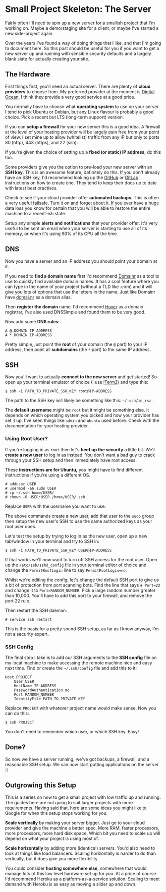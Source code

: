 # Small Project Skeleton: The Server

Fairly often I'll need to spin up a new server for a smallish project that I'm working on. Maybe a demo/staging site for a client, or maybe I've started a new side-project again.

Over the years I've found a way of doing things that I like, and that I'm going to document here. So this post should be useful for you if you want to get a new server up and running with sensible security defaults and a largely blank slate for actually creating your site.

## The Hardware

First things first, you'll need an actual server. There are plenty of **cloud providers** to choose from. My preferred provider at the moment is [Digital Ocean](https://www.digitalocean.com/). I think they provide a very good service at a good price.

You normally have to choose what **operating system** to use on your server. I tend to pick Ubuntu or Debian, but any Linux flavour is probably a good choice. Pick a recent but LTS (long-term support) version.

If you can **setup a firewall** for your new server this is a good idea. A firewall at the level of your hosting provider will be largely pain free from your point of view. I set mine up to allow (whitelist) traffic from any IP but only to ports 80 (http), 443 (https), and 22 (ssh).

If you're given the choice of setting up a **fixed (or static) IP address,** do this too.

Some providers give you the option to pre-load your new server with an **SSH key**. This is an awesome feature, definitely do this. If you don't already have an SSH key, I'd recommend looking up the [GitHub](https://help.github.com/en/github/authenticating-to-github/generating-a-new-ssh-key-and-adding-it-to-the-ssh-agent) or [GitLab](https://docs.gitlab.com/ee/gitlab-basics/create-your-ssh-keys.html) instructions on how to create one. They tend to keep their docs up to date with latest best practises.

Check to see if your cloud provider offer **automated backups**. This is often a very useful failsafe. Turn it on and forget about it. If you ever have a huge data loss you know for certain that you will be able to restore the entire machine to a recent-ish state.

Setup any simple **alerts and notifications** that your provider offer. It's very useful to be sent an email when your server is starting to use all of its memory, or when it's using 90% of its CPU all the time.

## DNS

Now you have a server and an IP address you should point your domain at it.

If you need to **find a domain name** first I'd recommend [Domainr](https://domainr.com) as a tool to use to quickly find available domain names. It has a cool feature where you can type in the name of your project (without a TLD like .com) and it will give you lots of options that use the letters in the name. Just like Domainr have [domai.nr](https://domai.nr) as a domain alias.

Then **register the domain** name. I'd recommend [Hover](https://www.hover.com) as a domain registrar, I've also used DNSSimple and found them to be very good.

Now add some **DNS rules**:

    A @.DOMAIN IP-ADDRESS
    A *.DOMAIN IP-ADDRESS

Pretty simple, just point the **root** of your domain (the `@` part) to your IP address, then point all **subdomains** (the `*` part) to the same IP address.

## SSH

Now you'll want to actually **connect to the new server** and get started! So open up your terminal emulator of choice (I use [iTerm2](https://iterm2.com)) and type this:

    $ ssh -i PATH_TO_PRIVATE_SSH_KEY root@IP-ADDRESS

The path to the SSH key will likely be something like this: `~/.ssh/id_rsa`.

The **default username** might be `root` but it might be something else. It depends on which operating system you picked and how your provider has set it up. I've seen things like `admin` and `ubuntu` used before. Check with the documentation for your hosting provider.

### Using Root User?

If you're logging in as `root` then let's **beef up the security** a little bit. We'll **create a new user** to log in as instead. You don't want a bad guy to crack through your SSH setup and then immediately have root access.

These **instructions are for Ubuntu,** you might have to find different instructions if you're using a different OS.

    # adduser USER
    # usermod -aG sudo USER
    # cp ~/.ssh home/USER/
    # chown -R USER:USER /home/USER/.ssh

Replace `USER` with the username you want to use.

The above commands create a new user, add that user to the `sudo` group then setup the new user's SSH to use the same authorized keys as your root user does.

Let's test the setup by trying to log in as the new user, open up a new tab/window in your terminal and try to SSH in:

    $ ssh -i PATH_TO_PRIVATE_SSH_KEY USER@IP-ADDRESS

If that works we'll now want to turn off SSH access for the root user. Open up the `/etc/ssh/sshd_config` file in your terminal editor of choice and change the `PermitRootLogin` line to say `PermitRootLogin=no`.

Whilst we're editing the config, let's change the default SSH port to give us a bit of protection from port scanning bots. Find the line that says `# Port=22` and change it to `Port=RANDOM_NUMBER`. Pick a large random number greater than 10,000. You'll have to add this port to your firewall, and remove the port 22 rule.

Then restart the SSH daemon:

    # service ssh restart

This is the basis for a pretty sound SSH setup, as far as I know anyway, I'm not a security expert.

### SSH Config

The final step I take is to add our SSH arguments to the **SSH config** file on my local machine to make accessing the remote machine nice and easy next time. Find or create the `~/.ssh/config` file and add this to it:

    Host PROJECT
        User USER
        HostName IP-ADDRESS
        PasswordAuthentication no
        Port RANDOM_NUMBER
        IdentityFile PATH_TO_PRIVATE_KEY

Replace `PROJECT` with whatever project name would make sense. Now you can do this:

    $ ssh PROJECT

You don't need to remember which user, or which SSH key. Easy!

## Done?

So now we have a server running, we've got backups, a firewall, and a reasonable SSH setup. We can now start putting applications on the server :)

## Outgrowing this Setup

This is a series on how to get a small project with low traffic up and running. The guides here are not going to suit larger projects with more requirements. Having said that, here are some ideas you might like to Google for when this setup stops working for you:

**Scale vertically** by making your server bigger. Just go to your cloud provider and give the machine a better spec. More RAM, faster processors, more processors, more hard disk space. Which bit you need to scale up will depend on what your project is using most of.

**Scale horizontally** by adding more (identical) servers. You'd also need to look at things like load balancers. Scaling horizontally is harder to do than vertically, but it does give you more flexibility.

You could consider **hosting somewhere else,** somewhere that would manage lots of this low level hardware set up for you. At a price of course. I'd recommend Heroku as a platform-as-a-service solution. Scaling to meet demand with Heroku is as easy as moving a slider up and down.
